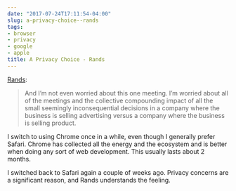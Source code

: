 ```yaml
---
date: "2017-07-24T17:11:54-04:00"
slug: a-privacy-choice--rands
tags:
- browser
- privacy
- google
- apple
title: A Privacy Choice - Rands
---
```


[Rands](http://randsinrepose.com/archives/a-privacy-choice/):

> And I’m not even worried about this one meeting. I’m worried about all of the meetings and the collective compounding impact of all the small seemingly inconsequential decisions in a company where the business is selling advertising versus a company where the business is selling product.

I switch to using Chrome once in a while, even though I generally prefer Safari. Chrome has collected all the energy and the ecosystem and is better when doing any sort of web development. This usually lasts about 2 months.

I switched back to Safari again a couple of weeks ago. Privacy concerns are a significant reason, and Rands understands the feeling.

